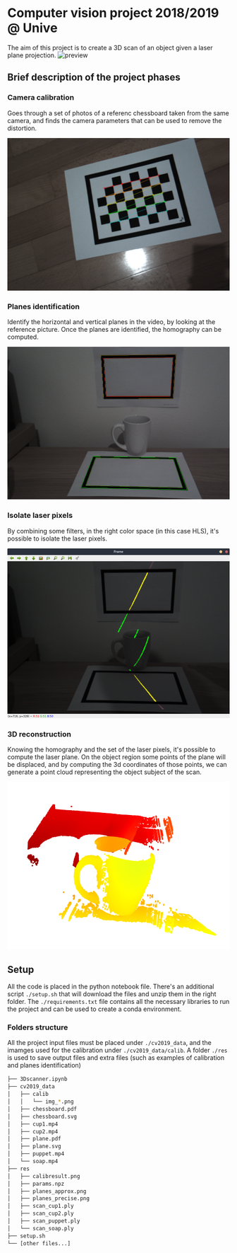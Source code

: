 # Computer vision project 2018/2019 @ Unive

The aim of this project is to create a 3D scan of an object given a laser plane projection.
![preview](res/output.gif)

## Brief description of the project phases

### Camera calibration
Goes through a set of photos of a referenc chessboard taken from the same camera, and finds the camera parameters that can be used to remove the distortion.

![camera calibration](res/calibresult.png)

### Planes identification
Identify the horizontal and vertical planes in the video, by looking at the reference picture. Once the planes are identified, the homography can be computed.

![./res/planes_precise.png](res/planes_precise.png)

### Isolate laser pixels
By combining some filters, in the right color space (in this case HLS), it's possible to isolate the laser pixels.

![laser highlights](res/laser.png)

### 3D reconstruction
Knowing the homography and the set of the laser pixels, it's possible to compute the laser plane.
On the object region some points of the plane will be displaced, and by computing the 3d coordinates of those points, we can generate a point cloud representing the object subject of the scan.

![point cloud](res/final_point_cloud.png)

## Setup
All the code is placed in the python notebook file.
There's an additional script ```./setup.sh``` that will download the files and unzip them in the right folder.
The ```./requirements.txt``` file contains all the necessary libraries to run the project and can be used to create a conda environment.

### Folders structure

All the project input files must be placed under ```./cv2019_data```, and the imamges used for the calibration under ```./cv2019_data/calib```.
A folder ```./res``` is used to save output files and extra files (such as examples of calibration and planes identification)

```sh
├── 3Dscanner.ipynb
├── cv2019_data
│   ├── calib
│   │   └── img_*.png
│   ├── chessboard.pdf
│   ├── chessboard.svg
│   ├── cup1.mp4
│   ├── cup2.mp4
│   ├── plane.pdf
│   ├── plane.svg
│   ├── puppet.mp4
│   └── soap.mp4
├── res
│   ├── calibresult.png
│   ├── params.npz
│   ├── planes_approx.png
│   ├── planes_precise.png
│   ├── scan_cup1.ply
│   ├── scan_cup2.ply
│   ├── scan_puppet.ply
│   └── scan_soap.ply
├── setup.sh
└── [other files...]
```
